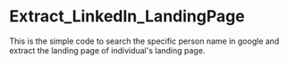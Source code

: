 # Extract_LinkedIn_LandingPage
This is the simple code to search the specific person name in google and extract the landing page of individual's landing page. 
